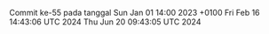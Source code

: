 Commit ke-55 pada tanggal Sun Jan 01 14:00 2023 +0100
Fri Feb 16 14:43:06 UTC 2024
Thu Jun 20 09:43:05 UTC 2024
